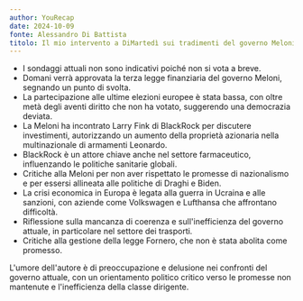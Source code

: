 ```yaml
---
author: YouRecap
date: 2024-10-09
fonte: Alessandro Di Battista
titolo: Il mio intervento a DiMartedì sui tradimenti del governo Meloni e sulla legge di bilancio
---
```


- I sondaggi attuali non sono indicativi poiché non si vota a breve.
- Domani verrà approvata la terza legge finanziaria del governo Meloni, segnando un punto di svolta.
- La partecipazione alle ultime elezioni europee è stata bassa, con oltre metà degli aventi diritto che non ha votato, suggerendo una democrazia deviata.
- La Meloni ha incontrato Larry Fink di BlackRock per discutere investimenti, autorizzando un aumento della proprietà azionaria nella multinazionale di armamenti Leonardo.
- BlackRock è un attore chiave anche nel settore farmaceutico, influenzando le politiche sanitarie globali.
- Critiche alla Meloni per non aver rispettato le promesse di nazionalismo e per essersi allineata alle politiche di Draghi e Biden.
- La crisi economica in Europa è legata alla guerra in Ucraina e alle sanzioni, con aziende come Volkswagen e Lufthansa che affrontano difficoltà.
- Riflessione sulla mancanza di coerenza e sull'inefficienza del governo attuale, in particolare nel settore dei trasporti.
- Critiche alla gestione della legge Fornero, che non è stata abolita come promesso.

L'umore dell'autore è di preoccupazione e delusione nei confronti del governo attuale, con un orientamento politico critico verso le promesse non mantenute e l'inefficienza della classe dirigente.
